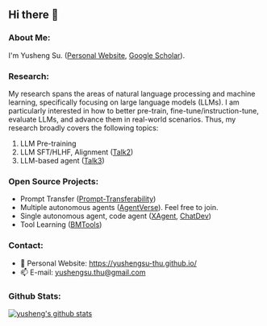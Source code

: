 ## Hi there 👋


### About Me:
I'm Yusheng Su. ([Personal Website](https://yushengsu-thu.github.io), [Google Scholar](https://scholar.google.com/citations?user=xwy6Va4AAAAJ)). 

### Research:
My research spans the areas of natural language processing and machine learning, specifically focusing on large language models (LLMs). I am particularly interested in how to better pre-train, fine-tune/instruction-tune, evaluate LLMs, and advance them in real-world scenarios. Thus, my research broadly covers the following topics:
1. LLM Pre-training
2. LLM SFT/HLHF, Alignment ([Talk2](https://drive.google.com/file/d/1ow2Q-YUOk-Hyvou3VAH88yvGlQzS7SFN/view?usp=sharing))
3. LLM-based agent ([Talk3](https://drive.google.com/file/d/15WedlWig3TyBXhM43nFAveLARNzAXB5s/view?usp=sharing))

### Open Source Projects:
* Prompt Transfer ([Prompt-Transferability](https://github.com/thunlp/Prompt-Transferability))
* Multiple autonomous agents ([AgentVerse](https://github.com/OpenBMB/AgentVerse)). Feel free to join.
* Single autonomous agent, code agent ([XAgent](https://github.com/OpenBMB/XAgent), [ChatDev](https://github.com/OpenBMB/ChatDev))
* Tool Learning ([BMTools](https://github.com/OpenBMB/BMTools))


### Contact:
* 💬  Personal Website: https://yushengsu-thu.github.io/
* 📫 E-mail: yushengsu.thu@gmail.com


### Github Stats:
<!--
[![yusheng's github stats](https://github-readme-stats.vercel.app/api?username=yushengsu-thu&show_icons=true&count-private=true)](https://github.com/yushengsu-thu/)
-->
[![yusheng's github stats](https://github-readme-stats.vercel.app/api?username=yushengsu-thu&hide=stars&show=prs_merged,prs_merged_percentage&rank_icon=github)](https://github.com/yushengsu-thu/)




<!--| <img align="center" src="https://github-readme-stats.vercel.app/api?username=yushengsu-thu
&layout=compact&count_private=true&show_icons=true&hide_border=true&bg_color=30,e96443,904e95&title_color=fff&text_color=fff" height="200"> | <img align="center" src="https://github-readme-stats.vercel.app/api/top-langs/?username=yushengsu-thu
&layout=compact&theme=radical&hide_border=true&hide=Jupyter%20Notebook&bg_color=30,e96443,904e95&title_color=fff&text_color=fff" height="200"> |
|---------|-------|-->


<!--
More Tortioal:  https://medium.com/starbugs/%E5%A6%82%E4%BD%95%E5%BB%BA%E7%AB%8B%E7%8D%A8%E4%B8%80%E7%84%A1%E4%BA%8C%E7%9A%84-github-profile-%E8%88%87%E4%B8%89%E5%80%8B%E5%BE%88%E9%85%B7%E7%9A%84%E8%A8%AD%E8%A8%88%E5%8F%8A%E6%87%89%E7%94%A8-ef1cbb4b42c1
-->

<!--
**yushengsu-thu/yushengsu-thu** is a ✨ _special_ ✨ repository because its `README.md` (this file) appears on your GitHub profile.

Here are some ideas to get you started:

- 🔭 I’m currently working on ...
- 🌱 I’m currently learning ...
- 👯 I’m looking to collaborate on ...
- 🤔 I’m looking for help with ...
- 💬 Ask me about ...
- 📫 How to reach me: ...
- 😄 Pronouns: ...
- ⚡ Fun fact: ...
-->
